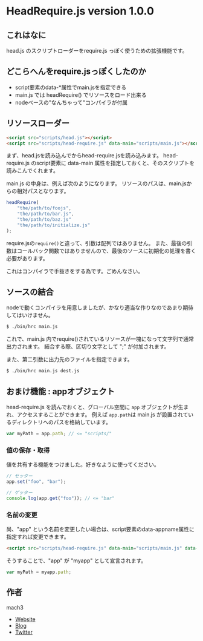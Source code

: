 
# HeadRequire.js version 1.0.0


## これはなに

head.js のスクリプトローダーをrequire.js っぽく使うための拡張機能です。

## どこらへんをrequire.jsっぽくしたのか

- script要素のdata-*属性でmain.jsを指定できる
- main.js では headRequire() でリソースをロード出来る
- nodeベースの"なんちゃって"コンパイラが付属

## リソースローダー

```html
<script src="scripts/head.js"></script>
<script src="scripts/head-require.js" data-main="scripts/main.js"></script>
```

まず、head.jsを読み込んでからhead-require.jsを読み込みます。
head-require.js のscript要素に data-main 属性を指定しておくと、そのスクリプトを読みこんでくれます。

main.js の中身は、例えば次のようになります。
リソースのパスは、main.jsからの相対パスとなります。

```js
headRequire(
	"the/path/to/foojs",
	"the/path/to/bar.js",
	"the/path/to/baz.js"
	"the/path/to/initialize.js"
);
```

require.jsの`require()`と違って、引数は配列ではありません。
また、最後の引数はコールバック関数ではありませんので、最後のソースに初期化の処理を書く必要があります。

これはコンパイラで手抜きをする為です。ごめんなさい。


## ソースの結合

nodeで動くコンパイラを用意しましたが、かなり適当な作りなのであまり期待してはいけません。

```bash
$ ./bin/hrc main.js
```

これで、main.js 内でrequire()されているリソースが一塊になって文字列で通常出力されます。
結合する際、区切り文字として ";" が付加されます。

また、第二引数に出力先のファイルを指定できます。

```bash
$ ./bin/hrc main.js dest.js
```

## おまけ機能 : appオブジェクト

head-require.js を読んでおくと、グローバル空間に `app` オブジェクトが生まれ、アクセスすることができます。
例えば `app.path`は main.js が設置されているディレクトリへのパスを格納しています。

```js
var myPath = app.path; // <= "scripts/"
```

### 値の保存・取得

値を共有する機能をつけました。好きなように使ってください。

```js
// セッター
app.set("foo", "bar");

// ゲッター
console.log(app.get("foo")); // <= "bar"
```


### 名前の変更

尚、"app" という名前を変更したい場合は、script要素のdata-appname属性に指定すれば変更できます。

```html
<script src="scripts/head-require.js" data-main="scripts/main.js" data-appname="myapp"></script>
```

そうすることで、"app" が "myapp" として宣言されます。

```javascript
var myPath = myapp.path;
```


## 作者

mach3

- [Website](http://www.mach3.jp)
- [Blog](http://blog.mach3.jp)
- [Twitter](http://twitter.com/mach3ss)

